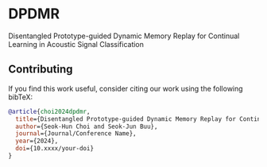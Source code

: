 # DPDMR
Disentangled Prototype-guided Dynamic Memory Replay for Continual Learning in Acoustic Signal Classification


## Contributing

If you find this work useful, consider citing our work using the following bibTeX:

```bibtex
@article{choi2024dpdmr,
  title={Disentangled Prototype-guided Dynamic Memory Replay for Continual Learning in Acoustic Signal Classification},
  author={Seok-Hun Choi and Seok-Jun Buu},
  journal={Journal/Conference Name},
  year={2024},
  doi={10.xxxx/your-doi}
}

